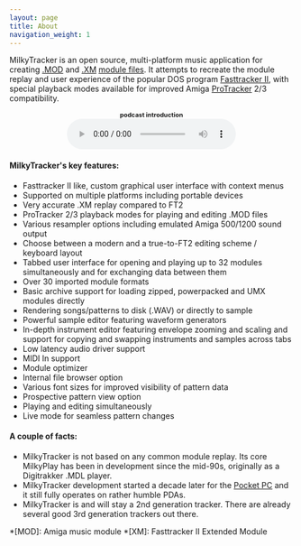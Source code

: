 ```yaml
---
layout: page
title: About
navigation_weight: 1
---
```


MilkyTracker is an open source, multi-platform music application for creating [.MOD][mod-file-format] and [.XM][xm-file-format] [module files](module-files). It attempts to recreate the module replay and user experience of the popular DOS program [Fasttracker II][fast-tracker], with special playback modes available for improved Amiga [ProTracker][what-is-protracker] 2/3 compatibility.

<div style="text-align:center">
    <b style="font-size:11px">podcast introduction</b><br>
    <audio controls src="https://xrsh.codeberg.page/xrsh-media/podcast/xrsh_introduction.mp3" type="audio/mpeg">
    </audio>
</div>

#### MilkyTracker's key features:
  * Fasttracker II like, custom graphical user interface with context menus
  * Supported on multiple platforms including portable devices
  * Very accurate .XM replay compared to FT2
  * ProTracker 2/3 playback modes for playing and editing .MOD files
  * Various resampler options including emulated Amiga 500/1200 sound output
  * Choose between a modern and a true-to-FT2 editing scheme / keyboard layout
  * Tabbed user interface for opening and playing up to 32 modules simultaneously and for exchanging data between them
  * Over 30 imported module formats
  * Basic archive support for loading zipped, powerpacked and UMX modules directly
  * Rendering songs/patterns to disk (.WAV) or directly to sample
  * Powerful sample editor featuring waveform generators
  * In-depth instrument editor featuring envelope zooming and scaling and support for copying and swapping instruments and samples across tabs
  * Low latency audio driver support
  * MIDI In support
  * Module optimizer
  * Internal file browser option
  * Various font sizes for improved visibility of pattern data
  * Prospective pattern view option
  * Playing and editing simultaneously
  * Live mode for seamless pattern changes

#### A couple of facts:
  * MilkyTracker is not based on any common module replay. Its core MilkyPlay has been in development since the mid-90s, originally as a Digitrakker .MDL player.
  * MilkyTracker development started a decade later for the [Pocket PC][pocket-pc] and it still fully operates on rather humble PDAs.
  * MilkyTracker is and will stay a 2nd generation tracker. There are already several good 3rd generation trackers out there.

*[MOD]: Amiga music module
*[XM]: Fasttracker II Extended Module

[mod-file-format]: http://en.wikipedia.org/wiki/MOD_%28file_format%29
[xm-file-format]: http://en.wikipedia.org/wiki/XM_%28file_format%29
[module-file]: http://en.wikipedia.org/wiki/Module_file
[fast-tracker]: http://en.wikipedia.org/wiki/Fast_Tracker
[what-is-protracker]: http://www.silent-dreams.de/handbook.html#What%20is%20ProTracker?
[pocket-pc]: http://en.wikipedia.org/wiki/Pocket_PC
